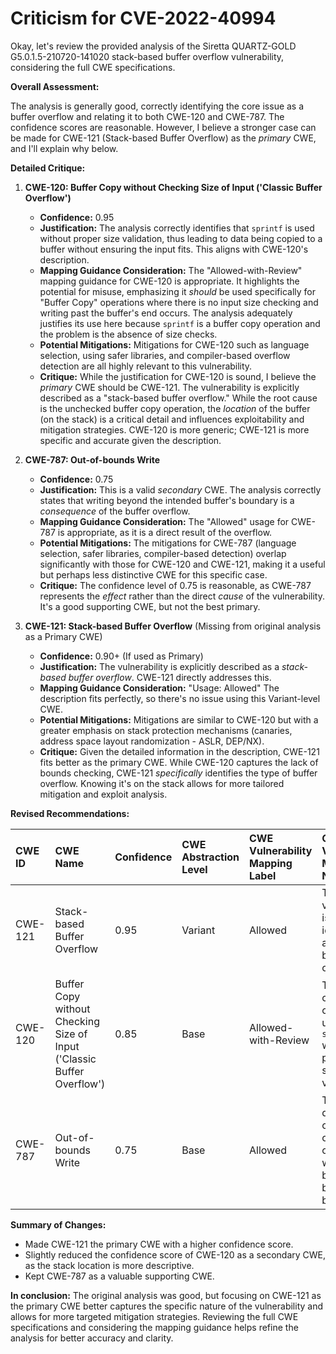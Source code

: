 # Criticism for CVE-2022-40994

Okay, let's review the provided analysis of the Siretta QUARTZ-GOLD G5.0.1.5-210720-141020 stack-based buffer overflow vulnerability, considering the full CWE specifications.

**Overall Assessment:**

The analysis is generally good, correctly identifying the core issue as a buffer overflow and relating it to both CWE-120 and CWE-787. The confidence scores are reasonable. However, I believe a stronger case can be made for CWE-121 (Stack-based Buffer Overflow) as the *primary* CWE, and I'll explain why below.

**Detailed Critique:**

1.  **CWE-120: Buffer Copy without Checking Size of Input ('Classic Buffer Overflow')**

    *   **Confidence:** 0.95
    *   **Justification:**  The analysis correctly identifies that `sprintf` is used without proper size validation, thus leading to data being copied to a buffer without ensuring the input fits. This aligns with CWE-120's description.
    *   **Mapping Guidance Consideration:** The "Allowed-with-Review" mapping guidance for CWE-120 is appropriate. It highlights the potential for misuse, emphasizing it *should* be used specifically for "Buffer Copy" operations where there is no input size checking and writing past the buffer's end occurs.  The analysis adequately justifies its use here because `sprintf` is a buffer copy operation and the problem is the absence of size checks.
    *   **Potential Mitigations:** Mitigations for CWE-120 such as language selection, using safer libraries, and compiler-based overflow detection are all highly relevant to this vulnerability.
    *   **Critique:** While the justification for CWE-120 is sound, I believe the *primary* CWE should be CWE-121. The vulnerability is explicitly described as a "stack-based buffer overflow." While the root cause is the unchecked buffer copy operation, the *location* of the buffer (on the stack) is a critical detail and influences exploitability and mitigation strategies. CWE-120 is more generic; CWE-121 is more specific and accurate given the description.

2.  **CWE-787: Out-of-bounds Write**

    *   **Confidence:** 0.75
    *   **Justification:** This is a valid *secondary* CWE. The analysis correctly states that writing beyond the intended buffer's boundary is a *consequence* of the buffer overflow.
    *   **Mapping Guidance Consideration:** The "Allowed" usage for CWE-787 is appropriate, as it is a direct result of the overflow.
    *   **Potential Mitigations:** The mitigations for CWE-787 (language selection, safer libraries, compiler-based detection) overlap significantly with those for CWE-120 and CWE-121, making it a useful but perhaps less distinctive CWE for this specific case.
    *   **Critique:** The confidence level of 0.75 is reasonable, as CWE-787 represents the *effect* rather than the direct *cause* of the vulnerability. It's a good supporting CWE, but not the best primary.

3.  **CWE-121: Stack-based Buffer Overflow** (Missing from original analysis as a Primary CWE)

    *   **Confidence:** 0.90+ (If used as Primary)
    *   **Justification:** The vulnerability is explicitly described as a *stack-based buffer overflow*. CWE-121 directly addresses this.
    *   **Mapping Guidance Consideration:** "Usage: Allowed"  The description fits perfectly, so there's no issue using this Variant-level CWE.
    *   **Potential Mitigations:** Mitigations are similar to CWE-120 but with a greater emphasis on stack protection mechanisms (canaries, address space layout randomization - ASLR, DEP/NX).
    *   **Critique:** Given the detailed information in the description, CWE-121 fits better as the primary CWE. While CWE-120 captures the lack of bounds checking, CWE-121 *specifically* identifies the type of buffer overflow. Knowing it's on the stack allows for more tailored mitigation and exploit analysis.

**Revised Recommendations:**

| CWE ID  | CWE Name                                                                 | Confidence | CWE Abstraction Level | CWE Vulnerability Mapping Label | CWE-Vulnerability Mapping Notes                                                                                                                                                                        |
| :------- | :----------------------------------------------------------------------- | :--------- | :-------------------- | :-------------------------------- | :----------------------------------------------------------------------------------------------------------------------------------------------------------------------------------------------------- |
| CWE-121 | Stack-based Buffer Overflow                                                | 0.95       | Variant               | Allowed                            | The vulnerability is explicitly identified as a stack-based buffer overflow.                                                                                                                  |
| CWE-120 | Buffer Copy without Checking Size of Input ('Classic Buffer Overflow') | 0.85       | Base                  | Allowed-with-Review               | The root cause is copying data using `sprintf` without proper input size validation.                                                                                                   |
| CWE-787 | Out-of-bounds Write                                                       | 0.75       | Base                  | Allowed                            | This is the direct consequence of the buffer overflow - writing data beyond the buffer's boundaries.                                                                                             |

**Summary of Changes:**

*   Made CWE-121 the primary CWE with a higher confidence score.
*   Slightly reduced the confidence score of CWE-120 as a secondary CWE, as the stack location is more descriptive.
*   Kept CWE-787 as a valuable supporting CWE.

**In conclusion:**  The original analysis was good, but focusing on CWE-121 as the primary CWE better captures the specific nature of the vulnerability and allows for more targeted mitigation strategies. Reviewing the full CWE specifications and considering the mapping guidance helps refine the analysis for better accuracy and clarity.